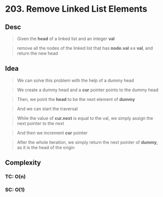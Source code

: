 # 203. Remove Linked List Elements

## Desc

> Given the **head** of a linked list and an integer **val**

> remove all the nodes of the linked list that has **node.val == val**, and return the new head

## Idea

> We can solve this problem with the help of a dummy head

> We create a dummy head and a **cur** pointer points to the dummy head

> Then, we point the **head** to be the next element of **dummy**

> And we can start the traversal

> While the value of **cur.next** is equal to the val, we simply assign the next pointer to the next

> And then we increment **cur** pointer

> After the whole iteration, we simply return the next pointer of **dummy**, as it is the head of the origin

## Complexity

### TC: O(n)

### SC: O(1)
